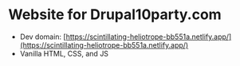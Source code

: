 # Website for Drupal10party.com

- Dev domain: [https://scintillating-heliotrope-bb551a.netlify.app/](https://scintillating-heliotrope-bb551a.netlify.app/)
- Vanilla HTML, CSS, and JS
